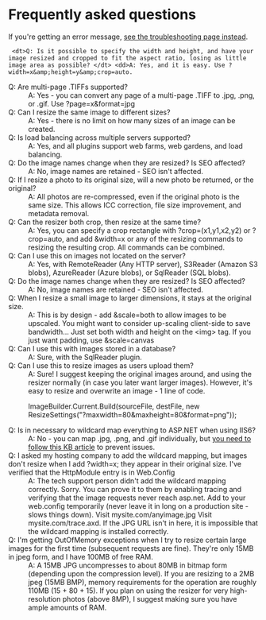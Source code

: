 # Frequently asked questions

If you're getting an error message, [see the troubleshooting page instead](/docs/troubleshoot).

<dl class="faq">
	
	 <dt>Q: Is it possible to specify the width and height, and have your image resized and cropped to fit the aspect ratio, losing as little image area as possible? </dt> <dd>A: Yes, and it is easy. Use ?width=x&amp;height=y&amp;crop=auto.


</dd> <dt>Q: Are multi-page .TIFFs supported? </dt> <dd>A: Yes - you can convert any page of a multi-page .TIFF to .jpg, .png, or .gif. Use ?page=x&amp;format=jpg

</dd> <dt>Q: Can I resize the same image to different sizes? </dt> <dd>A: Yes - there is no limit on how many sizes of an image can be created.

</dd> <dt>Q: Is load balancing across multiple servers supported? </dt> <dd>A: Yes, and all plugins support web farms, web gardens, and load balancing.

</dd> <dt>Q: Do the image names change when they are resized? Is SEO affected? </dt> <dd>A: No, image names are retained - SEO isn't affected.

</dd> <dt>Q: If I resize a photo to its original size, will a new photo be returned, or the original? </dt> <dd>A: All photos are re-compressed, even if the original photo is the same size. This allows ICC correction, file size improvement, and metadata removal.

</dd> <dt>Q: Can the resizer both crop, then resize at the same time? </dt> <dd>A: Yes, you can specify a crop rectangle with ?crop=(x1,y1,x2,y2) or ?crop=auto, and add &amp;width=x or any of the resizing commands to resizing the resulting crop.
All commands can be combined.

</dd> <dt>Q: Can I use this on images not located on the server? </dt> <dd>A: Yes, with RemoteReader (Any HTTP server), S3Reader (Amazon S3 blobs), AzureReader (Azure blobs), or  SqlReader (SQL blobs).
	
</dd> <dt>Q: Do the image names change when they are resized? Is SEO affected? </dt> <dd>A: No, image names are retained - SEO isn't affected.

</dd> <dt>Q: When I resize a small image to larger dimensions, it stays at the original size. </dt> <dd>A: This is by design - add &amp;scale=both to allow images to be upscaled. You might want to consider up-scaling client-side to save bandwidth... Just set both width and height on the &lt;img&gt; tag. If you just want padding, use &amp;scale=canvas

</dd> <dt>Q: Can I use this with images stored in a database? </dt> <dd>A: Sure, with the SqlReader plugin. 

</dd> <dt>Q: Can I use this to resize images as users upload them? </dt> <dd>A: Sure! I suggest keeping the original images around, and using the resizer normally (in case you later want larger images).
However, it's easy to resize and overwrite an image - 1 line of code.

ImageBuilder.Current.Build(sourceFile, destFile, new ResizeSettings("?maxwidth=80&amp;maxheight=80&amp;format=png"));

</dd> <dt>Q: Is in necessary to wildcard map everything to ASP.NET when using IIS6? </dt> <dd>A: No - you can map .jpg, .png, and .gif individually, but <a href="http://support.microsoft.com/Default.aspx?kbid=909641">you need to follow this KB article</a> to prevent issues.


</dd> <dt>Q: I asked my hosting company to add the wildcard mapping, but images don't resize when I add ?width=x; they appear in their original size. I've verified that the HttpModule entry is in Web.Config </dt> <dd>A: The tech support person didn't add the wildcard mapping correctly. Sorry. You can prove it to them by enabling tracing and verifying that the
image requests never reach asp.net.
Add
to your web.config temporarily (never leave it in long on a production site - slows things down).
Visit mysite.com/anyimage.jpg
Visit mysite.com/trace.axd. If the JPG URL isn't in here, it is impossible that the wildcard mapping is installed correctly.

</dd> <dt>Q: I'm getting OutOfMemory exceptions when I try to resize certain large images for the first time (subsequent requests are fine). They're only 15MB in jpeg form, and I have 100MB of free RAM. </dt> <dd>A:
A 15MB JPG uncompresses to about 80MB in bitmap form (depending upon the compression level). If you are resizing to a 2MB jpeg (15MB BMP), memory requirements for the
operation are roughly 110MB (15 + 80 + 15). If you plan on using the resizer for very high-resolution photos (above 8MP), I suggest making sure you have ample amounts of RAM.
</dd>
</dl>